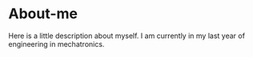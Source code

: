 # About-me
Here is a little description about myself. I am currently in my last year of engineering in mechatronics. 
